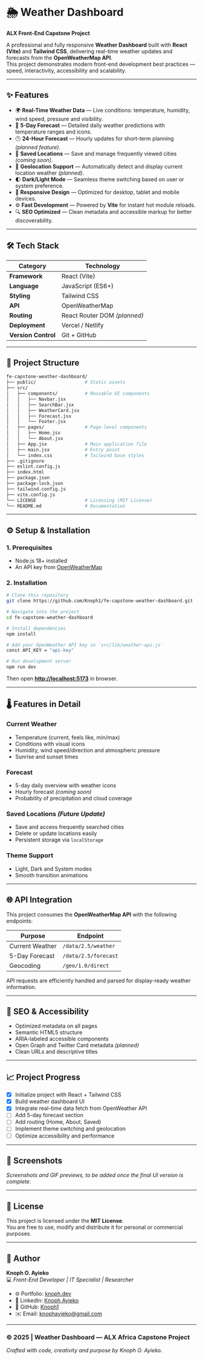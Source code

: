 # 🌦️ Weather Dashboard  
**ALX Front-End Capstone Project**

A professional and fully responsive **Weather Dashboard** built with **React (Vite)** and **Tailwind CSS**, delivering real-time weather updates and forecasts from the **OpenWeatherMap API**.  
This project demonstrates modern front-end development best practices — speed, interactivity, accessibility and scalability.

---

## ✨ Features

- 🌍 **Real-Time Weather Data** — Live conditions: temperature, humidity, wind speed, pressure and visibility.  
- 📅 **5-Day Forecast** — Detailed daily weather predictions with temperature ranges and icons.  
- 🕐 **24-Hour Forecast** — Hourly updates for short-term planning *(planned feature)*.  
- 📌 **Saved Locations** — Save and manage frequently viewed cities *(coming soon)*.  
- 🧭 **Geolocation Support** — Automatically detect and display current location weather *(planned)*.  
- 🌓 **Dark/Light Mode** — Seamless theme switching based on user or system preference.  
- 📱 **Responsive Design** — Optimized for desktop, tablet and mobile devices.  
- ⚙️ **Fast Development** — Powered by **Vite** for instant hot module reloads.  
- 🔍 **SEO Optimized** — Clean metadata and accessible markup for better discoverability.

---

## 🛠️ Tech Stack

| Category | Technology |
|-----------|-------------|
| **Framework** | React (Vite) |
| **Language** | JavaScript (ES6+) |
| **Styling** | Tailwind CSS |
| **API** | OpenWeatherMap |
| **Routing** | React Router DOM *(planned)* |
| **Deployment** | Vercel / Netlify |
| **Version Control** | Git + GitHub |

---

## 📂 Project Structure

```bash
fe-capstone-weather-dashboard/
├── public/                  # Static assets
├── src/
│   ├── components/          # Reusable UI components
│   │   ├── Navbar.jsx
│   │   ├── SearchBar.jsx
│   │   ├── WeatherCard.jsx
│   │   ├── Forecast.jsx
│   │   └── Footer.jsx
│   ├── pages/               # Page-level components
│   │   ├── Home.jsx
│   │   └── About.jsx
│   ├── App.jsx              # Main application file
│   ├── main.jsx             # Entry point
│   └── index.css            # Tailwind base styles
├── .gitignore
├── eslint.config.js
├── index.html
├── package.json
├── package-lock.json
├── tailwind.config.js
├── vite.config.js
└── LICENSE                  # Licensing (MIT License)
└── README.md                # Documentation
```

---

## ⚙️ Setup & Installation

### 1. Prerequisites
- Node.js 18+ installed  
- An API key from [OpenWeatherMap](https://openweathermap.org/api)

### 2. Installation
```bash
# Clone this repository
git clone https://github.com/Knoph1/fe-capstone-weather-dashboard.git

# Navigate into the project
cd fe-capstone-weather-dashboard

# Install dependencies
npm install

# Add your OpenWeather API key in `src/lib/weather-api.js`
const API_KEY = "api-key"

# Run development server
npm run dev
```
Then open **[http://localhost:5173](http://localhost:5173)** in browser.

---

## 🌡️ Features in Detail

### Current Weather
- Temperature (current, feels like, min/max)  
- Conditions with visual icons  
- Humidity, wind speed/direction and atmospheric pressure  
- Sunrise and sunset times  

### Forecast
- 5-day daily overview with weather icons  
- Hourly forecast *(coming soon)*  
- Probability of precipitation and cloud coverage  

### Saved Locations *(Future Update)*
- Save and access frequently searched cities  
- Delete or update locations easily  
- Persistent storage via `localStorage`

### Theme Support
- Light, Dark and System modes  
- Smooth transition animations  

---

## 🌐 API Integration

This project consumes the **OpenWeatherMap API** with the following endpoints:

| Purpose | Endpoint |
|----------|-----------|
| Current Weather | `/data/2.5/weather` |
| 5-Day Forecast | `/data/2.5/forecast` |
| Geocoding | `/geo/1.0/direct` |

API requests are efficiently handled and parsed for display-ready weather information.

---

## 🧭 SEO & Accessibility

- Optimized metadata on all pages  
- Semantic HTML5 structure  
- ARIA-labeled accessible components  
- Open Graph and Twitter Card metadata *(planned)*  
- Clean URLs and descriptive titles  

---

## 📈 Project Progress

- [x] Initialize project with React + Tailwind CSS  
- [x] Build weather dashboard UI  
- [x] Integrate real-time data fetch from OpenWeather API  
- [ ] Add 5-day forecast section  
- [ ] Add routing (Home, About, Saved)  
- [ ] Implement theme switching and geolocation  
- [ ] Optimize accessibility and performance  

---

## 📸 Screenshots
_Screenshots and GIF previews, to be added once the final UI version is complete._

---

## 📜 License

This project is licensed under the **MIT License**.  
You are free to use, modify and distribute it for personal or commercial purposes.

---

## 👤 Author

**Knoph O. Ayieko**  
💻 *Front-End Developer | IT Specialist | Researcher*  

- 🌐 Portfolio: [knoph.dev](https://www.knoph.dev/)  
- 💼 LinkedIn: [Knoph Ayieko](https://linkedin.com/in/knoph-ayieko)  
- 🐙 GitHub: [Knoph1](https://github.com/Knoph1)  
- ✉️ Email: [knophayieko@gmail.com](mailto:knophayieko@gmail.com)

---

### © 2025 | Weather Dashboard — ALX Africa Capstone Project  
*Crafted with code, creativity and purpose by Knoph O. Ayieko.*
